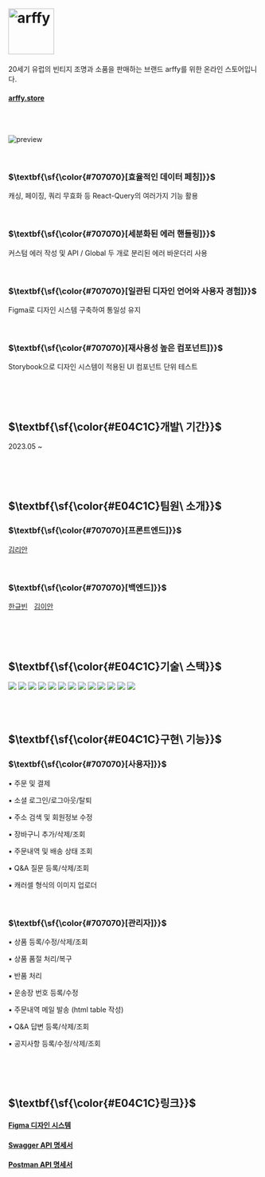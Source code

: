 # <img src="https://github.com/lianKim/arffy-client/assets/97217822/f8af3b48-2282-4080-82d2-83ee2bb19a21" alt="arffy" width="92px">

20세기 유럽의 빈티지 조명과 소품을 판매하는 브랜드 arffy를 위한 온라인 스토어입니다. 

#### [arffy.store](https://arffy.store)

</br>

</br>

![preview](https://github.com/lianKim/arffy-client/assets/97217822/a67e4669-0d45-47fa-a882-a4fbc88cebcd)

</br>

<h3>$\textbf{\sf{\color{#707070}[효율적인 데이터 페칭]}}$</h3>

캐싱, 페이징, 쿼리 무효화 등 React-Query의 여러가지 기능 활용

</br>

<h3>$\textbf{\sf{\color{#707070}[세분화된 에러 핸들링]}}$</h3>

커스텀 에러 작성 및 API / Global 두 개로 분리된 에러 바운더리 사용

</br>

<h3>$\textbf{\sf{\color{#707070}[일관된 디자인 언어와 사용자 경험]}}$</h3>

Figma로 디자인 시스템 구축하여 통일성 유지

</br>

<h3>$\textbf{\sf{\color{#707070}[재사용성 높은 컴포넌트]}}$</h3>

Storybook으로 디자인 시스템이 적용된 UI 컴포넌트 단위 테스트

</br>

</br>

</br>

<h2>$\textbf{\sf{\color{#E04C1C}개발\ 기간}}$</h2>

2023.05 ~ 

</br>

</br>

</br>

<h2>$\textbf{\sf{\color{#E04C1C}팀원\ 소개}}$</h2>

<h3>$\textbf{\sf{\color{#707070}[프론트엔드]}}$</h3>

[김리안](https://github.com/lianKim)

</br>
  
<h3>$\textbf{\sf{\color{#707070}[백엔드]}}$</h3>

[한규빈](https://github.com/rbsks)ㅤ[김이안](https://github.com/kormeian)

</br>

</br>

</br>

<h2>$\textbf{\sf{\color{#E04C1C}기술\ 스택}}$</h2>

<div>
  <img src="https://img.shields.io/badge/Typescript-3178C6?&style=flat-square&logo=typescript&logoColor=white">
  <img src="https://img.shields.io/badge/React-61DAFB?&style=flat-square&logo=react&logoColor=white">
  <img src="https://img.shields.io/badge/React Query-FF4154?&style=flat-square&logo=reactquery&logoColor=white">
  <img src="https://img.shields.io/badge/Jotai-lightgrey?&style=flat-square&logo=jotai&logoColor=white">
  <img src="https://img.shields.io/badge/Styled Component-DB7093?&style=flat-square&logo=styledcomponents&logoColor=white">
  <img src="https://img.shields.io/badge/Storybook-FF4785?&style=flat-square&logo=storybook&logoColor=white">
  <img src="https://img.shields.io/badge/Jest-C21325?&style=flat-square&logo=jest&logoColor=white">
  <img src="https://img.shields.io/badge/Figma-F24E1E?&style=flat-square&logo=figma&logoColor=white">
  <img src="https://img.shields.io/badge/Amazon EC2-FF9900?&style=flat-square&logo=amazonec2&logoColor=white">
  <img src="https://img.shields.io/badge/Github Actions-2088FF?&style=flat-square&logo=githubactions&logoColor=white">
  <img src="https://img.shields.io/badge/Postman-FF6C37?&style=flat-square&logo=postman&logoColor=white">
  <img src="https://img.shields.io/badge/Swagger-85EA2D?style=flat-sqaure&logo=swagger&logoColor=white">
  <img src="https://img.shields.io/badge/Slack-4A154B?&style=flat-square&logo=slack&logoColor=white">
</div>

</br>

</br>

</br>

<h2>$\textbf{\sf{\color{#E04C1C}구현\ 기능}}$</h2>

<h3>$\textbf{\sf{\color{#707070}[사용자]}}$</h3>

▪️ 주문 및 결제

▪️ 소셜 로그인/로그아웃/탈퇴

▪️ 주소 검색 및 회원정보 수정

▪️ 장바구니 추가/삭제/조회

▪️ 주문내역 및 배송 상태 조회

▪️ Q&A 질문 등록/삭제/조회

▪️ 캐러셀 형식의 이미지 업로더

</br>

<h3>$\textbf{\sf{\color{#707070}[관리자]}}$</h3>

▪️ 상품 등록/수정/삭제/조회

▪️ 상품 품절 처리/복구

▪️ 반품 처리

▪️ 운송장 번호 등록/수정

▪️ 주문내역 메일 발송 (html table 작성)

▪️ Q&A 답변 등록/삭제/조회

▪️ 공지사항 등록/수정/삭제/조회

</br>

</br>

</br>

<h2>$\textbf{\sf{\color{#E04C1C}링크}}$</h2>

#### [Figma 디자인 시스템](https://www.figma.com/file/rTmSZNrxw7EOCMjWD7LZff/arffy-design-system?type=design&node-id=1%3A2&mode=design&t=ARsgtFK7xzwUvLeP-1)
#### [Swagger API 명세서](https://api.arffy.store/swagger-ui/index.html#/)
#### [Postman API 명세서](https://winter-shadow-67431.postman.co/workspace/arffy~9c452189-ddd1-419e-b241-e309e4fd56bd/collection/14010261-0a8230ad-8fdc-448e-8adb-9424464c3c1b)

